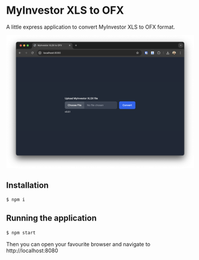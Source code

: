 # MyInvestor XLS to OFX

A little express application to convert MyInvestor XLS to OFX format.

![](./screenshot/mi2ofx.png)

## Installation

```sh
$ npm i
```

## Running the application

```sh
$ npm start
```

Then you can open your favourite browser and navigate to http://localhost:8080
